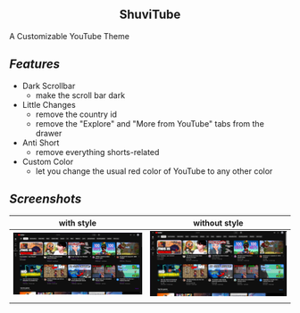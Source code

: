  <div align="center" font_size="24">

## ShuviTube

</div>

A Customizable YouTube Theme
## *Features* 
- Dark Scrollbar 
  - make the scroll bar dark <br>
- Little Changes
  - remove the country id
  - remove the "Explore" and "More from YouTube" tabs from the drawer <br>
- Anti Short
  - remove everything shorts-related <br>
- Custom Color
  - let you change the usual red color of YouTube to any other color


## *Screenshots* 
| **with style** | **without style** |
| :--------: | :-------: |
|  <img src="images/custom-color/1with-style.png"/>   |  <img src="images/custom-color/1without-style.png"/>  |
|    |    |

